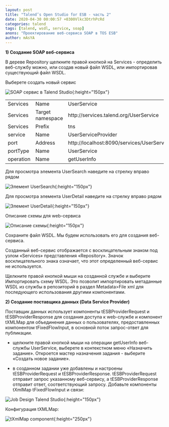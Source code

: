 ```yaml
---
layout: post
title: "Talend’s Open Studio for ESB - часть 2"
date: 2020-04-30 00:00:57 +0300Vlkc3DtrhPcRd
categories: talend
tags: [talend, wsdl, service, soap]
anons: "Проектирование веб-сервиса SOAP в TOS ESB"
author: mAsYA
---
```


<b>1) Создание SOAP веб-сервиса</b>

В дереве Repository щелкните правой кнопкой на Services - определить веб-службу можно, или создав новый файл WSDL, или импортировав существующий файл WSDL.

Выберете создать новый сервис

![SOAP сервис в Talend Studio](https://drive.google.com/uc?export=view&id=1pjbX6JqPrmd-OLMzeMxIKi3tzJ-ZKg-Y){:height="150px"}

<table>
<tr><td>Services</td><td>Name</td><td>UserService</td></tr>
<tr><td>Services</td><td>Target namespace</td><td>http://services.talend.org/UserService</td></tr>
<tr><td>Services</td><td>Prefix</td><td>tns</td></tr>
<tr><td>service</td><td>Name</td><td>UserServiceProvider</td></tr>
<tr><td>port</td><td>Address</td><td>http://localhost:8090/services/UserService</td></tr>
<tr><td>portType</td><td>Name</td><td>UserService</td></tr>
<tr><td>operation</td><td>Name</td><td>getUserInfo</td></tr>
</table>

Для просмотра элемента UserSearch наведите на стрелку вправо рядом

![Элемент UserSearch](https://drive.google.com/uc?export=view&id=1y3_zEU7Y9wdFFu4H_4AVlkc3DtrhPcRd){:height="150px"}

Для просмотра элемента UserDetail наведите на стрелку вправо рядом

![Элемент UserDetail](https://drive.google.com/uc?export=view&id=1aMVwbT7LBMNJFYsMPIeaiVDyp9_2h5x5){:height="150px"}

Описание схемы для web-сервиса

![Описание схемы](https://drive.google.com/uc?export=view&id=1PwGAE-FSk1qdqN_rRevLY8-GobCum61l){:height="150px"}

Сохраните файл WSDL. Мы будем использовать его для создания веб-сервиса.

Созданный веб-сервис отображается с восклицательным знаком под узлом «Services» представления «Repository». Значок восклицательного знака означает, что этот определенный веб-сервис не используется.

Щелкните правой кнопкой мыши на созданной службе и выберите Импортировать схему WSDL. Это позволит импортировать метаданные WSDL из службы в репозиторий в раздел Metadata>File xml для последующего использования другими компонентами.

<b>2) Создание поставщика данных (Data Service Provider)</b>

Поставщик данных использует компоненты tESBProviderRequest и tESBProviderResponse для создания доступа к web-службе и компонент tXMLMap для объединения данных о пользователях, предоставленных компонентом tFixedFlowInput, в основной поток запрос-ответ для публикации. 

 - щелкните правой кнопкой мыши на операции getUserInfo веб-службы UserService, выберете в контекстном меню «Назначить задание». Откроется мастер назначения задания - выберите «Создать новое задание».

- в созданном задании уже добавлены и настроены tESBProviderRequest и tESBProviderResponse. tESBProviderRequest отправит запрос указанному веб-сервису, а tESBProviderResponse отправит ответ, соответствующий запросу. Добавьте компоненты tXmlMap tFixedFlowInput и связи: 

![Job Design Talend Studio](https://drive.google.com/uc?export=view&id=1hWytW3v0Lvj0DTOtBuRyybc8lMK3Q5FN){:height="150px"}

Конфигурация tXMLMap:

![tXmlMap component](https://drive.google.com/uc?export=view&id=1pj3axVkcEZv6hiXuY1ySzIm-BcKKcyJA){:height="250px"}

